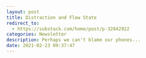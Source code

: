 ```yaml
---
layout: post
title: Distraction and Flow State
redirect_to:
  - https://substack.com/home/post/p-32842922
categories: Newsletter
description: Perhaps we can't blame our phones...
date: 2021-02-23 09:37:47
---
```

